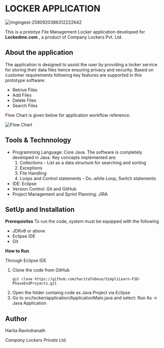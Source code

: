 # LOCKER APPLICATION 

![imgingest-2580920386312222642](https://user-images.githubusercontent.com/61909695/94593598-ef723c80-02a6-11eb-9a58-3273012e5bd1.png)

This is a prototye File Management Locker application developed for **Lockedme.com** , a product of Company Lockers Pvt. Ltd. 

## About the application
The application is designed to assist the user by providing a locker service for storing their data files hence ensuring privacy and security. 
Based on customer requirements following key features are supported in this prototype software:
  - Retrive Files
  - Add Files
  - Delete Files
  - Search Files

Flow Chart is given below for application workflow reference:

![Flow Chart](https://user-images.githubusercontent.com/61909695/94599739-84c4ff00-02ae-11eb-8025-7a9ae3cc1ee6.jpg)

## Tools & Technnology
- Programming Language: Core Java.
  The software is completely developed in Java. Key concepts implemented are:
    1. Collections - List as a data structure for searching and sorting
    2. Exceptions
    3. File Handling
    4. Loops and Control statements - Do..while Loop, Switch statements
 - IDE: Eclipse
 - Version Control: Git and GitHub
 - Project Management and Sprint Planning: JIRA
 
 ## SetUp and Installation
 **Prerequisites**
 To run the code, system must be equipped with the following
 - JDKv8 or above
 - Eclipse IDE
 - Git

**How to Run**

Through Eclipse IDE
1. Clone the code from GitHub
    ````
    git clone https://github.com/haritaToboso/SimpliLearn-FSD-PhaseEndProjects.git
    ````
2. Open the folder containg code as Java Project via Eclipse
3. Go to src/locker/application/ApplicationMain.java and select: 
     Run As -> Java Application
     
## Author
Harita Ravindranath

*Company Lockers Private Ltd.*
